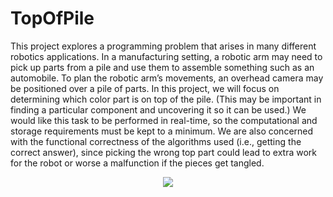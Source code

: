 # TopOfPile
This project explores a programming problem that arises in many different robotics applications. In a manufacturing setting, a robotic arm may need to pick up parts from a pile and use them to assemble something such as an automobile. To plan the robotic arm’s movements, an overhead camera may be positioned over a pile of parts. In this project, we will focus on determining which color part is on top of the pile. (This may be important in finding a particular component and uncovering it so it can be used.) We would like this task to be performed in real-time, so the computational and storage requirements must be kept to a minimum. We are also concerned with the functional correctness of the algorithms used (i.e., getting the correct answer), since picking the wrong top part could lead to extra work for the robot or worse a malfunction if the pieces get tangled.

<p align="center">
  <img src="https://i.imgur.com/hJox5VN.jpg">
</p>
